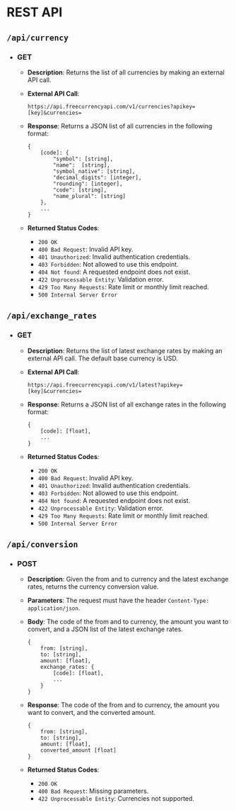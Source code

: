 # REST API

## `/api/currency`

* ### GET

    - **Description**: Returns the list of all currencies by making an external API call.

    - **External API Call**: 
        ```
        https://api.freecurrencyapi.com/v1/currencies?apikey=[key]&currencies=
        ```

    - **Response**: Returns a JSON list of all currencies in the following format:
        ```
        {
            [code]: {
                "symbol": [string],
                "name":  [string],
                "symbol_native": [string],
                "decimal_digits": [integer],
                "rounding": [integer],
                "code": [string],
                "name_plural": [string]
            },
            ...
        }
        ```

    - **Returned Status Codes**:
      * `200 OK`
      * `400 Bad Request`: Invalid API key.
      * `401 Unauthorized`: Invalid authentication credentials.
      * `403 Forbidden`: Not allowed to use this endpoint.
      * `404 Not found`: A requested endpoint does not exist.
      * `422 Unprocessable Entity`: Validation error.
      * `429 Too Many Requests`: Rate limit or monthly limit reached.
      * `500 Internal Server Error`

## `/api/exchange_rates`

* ### GET

    - **Description**: Returns the list of latest exchange rates by making an external API call. The default base currency is USD.

    - **External API Call**: 
        ```
        https://api.freecurrencyapi.com/v1/latest?apikey=[key]&currencies=
        ```

    - **Response**: Returns a JSON list of all exchange rates in the following format:
        ```
        {
            [code]: [float],
            ...
        }
        ```

    - **Returned Status Codes**:
      * `200 OK`
      * `400 Bad Request`: Invalid API key.
      * `401 Unauthorized`: Invalid authentication credentials.
      * `403 Forbidden`: Not allowed to use this endpoint.
      * `404 Not found`: A requested endpoint does not exist.
      * `422 Unprocessable Entity`: Validation error.
      * `429 Too Many Requests`: Rate limit or monthly limit reached.
      * `500 Internal Server Error`

## `/api/conversion`

* ### POST

    - **Description**: Given the from and to currency and the latest exchange rates, returns the currency conversion value.

    - **Parameters**: The request must have the header `Content-Type: application/json`.

    - **Body**: The code of the from and to currency, the amount you want to convert, and a JSON list of the latest exchange rates.
        ```
        {
            from: [string], 
            to: [string],
            amount: [float],
            exchange_rates: {
                [code]: [float],
                ...
            }
        }
        ```

    - **Response**: The code of the from and to currency, the amount you want to convert, and the converted amount.
        ```
        {
            from: [string], 
            to: [string],
            amount: [float],
            converted_amount [float]
        }
        ```

    - **Returned Status Codes**:
      * `200 OK`
      * `400 Bad Request`: Missing parameters.
      * `422 Unprocessable Entity`: Currencies not supported.